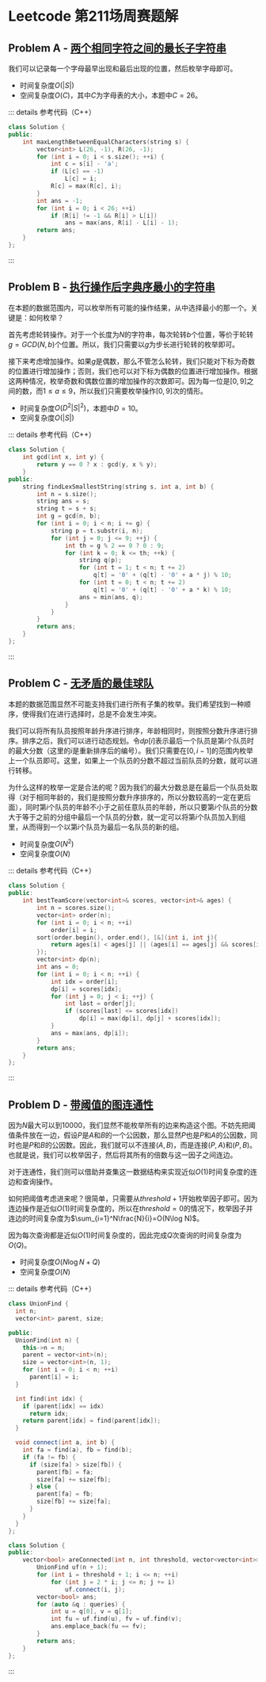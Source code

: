 # Leetcode 第211场周赛题解

## Problem A - [两个相同字符之间的最长子字符串](https://leetcode.cn/problems/largest-substring-between-two-equal-characters/)

我们可以记录每一个字母最早出现和最后出现的位置，然后枚举字母即可。

- 时间复杂度$O(|S|)$
- 空间复杂度$O(C)$，其中$C$为字母表的大小，本题中$C=26$。

::: details 参考代码（C++）

```cpp
class Solution {
public:
    int maxLengthBetweenEqualCharacters(string s) {
        vector<int> L(26, -1), R(26, -1);
        for (int i = 0; i < s.size(); ++i) {
            int c = s[i] - 'a';
            if (L[c] == -1)
                L[c] = i;
            R[c] = max(R[c], i);
        }
        int ans = -1;
        for (int i = 0; i < 26; ++i)
            if (R[i] != -1 && R[i] > L[i])
                ans = max(ans, R[i] - L[i] - 1);
        return ans;
    }
};
```

:::

## Problem B - [执行操作后字典序最小的字符串](https://leetcode.cn/problems/lexicographically-smallest-string-after-applying-operations/)

在本题的数据范围内，可以枚举所有可能的操作结果，从中选择最小的那一个。关键是：如何枚举？

首先考虑轮转操作。对于一个长度为$N$的字符串，每次轮转$b$个位置，等价于轮转$g=GCD(N,b)$个位置。所以，我们只需要以$g$为步长进行轮转的枚举即可。

接下来考虑增加操作。如果$g$是偶数，那么不管怎么轮转，我们只能对下标为奇数的位置进行增加操作；否则，我们也可以对下标为偶数的位置进行增加操作。根据这两种情况，枚举奇数和偶数位置的增加操作的次数即可。因为每一位是$[0,9]$之间的数，而$1\leq a\leq9$，所以我们只需要枚举操作$[0,9]$次的情形。

- 时间复杂度$O(D^2|S|^2)$，本题中$D=10$。
- 空间复杂度$O(|S|)$

::: details 参考代码（C++）

```cpp
class Solution {
    int gcd(int x, int y) {
        return y == 0 ? x : gcd(y, x % y);
    }
public:
    string findLexSmallestString(string s, int a, int b) {
        int n = s.size();
        string ans = s;
        string t = s + s;
        int g = gcd(n, b);
        for (int i = 0; i < n; i += g) {
            string p = t.substr(i, n);
            for (int j = 0; j <= 9; ++j) {
                int th = g % 2 == 0 ? 0 : 9;
                for (int k = 0; k <= th; ++k) {
                    string q(p);
                    for (int t = 1; t < n; t += 2)
                        q[t] = '0' + (q[t] - '0' + a * j) % 10;
                    for (int t = 0; t < n; t += 2)
                        q[t] = '0' + (q[t] - '0' + a * k) % 10;
                    ans = min(ans, q);
                }
            }
        }
        return ans;
    }
};
```

:::

## Problem C - [无矛盾的最佳球队](https://leetcode.cn/problems/best-team-with-no-conflicts/)

本题的数据范围显然不可能支持我们进行所有子集的枚举。我们希望找到一种顺序，使得我们在进行选择时，总是不会发生冲突。

我们可以将所有队员按照年龄升序进行排序，年龄相同时，则按照分数升序进行排序。排序之后，我们可以进行动态规划。令$dp[i]$表示最后一个队员是第$i$个队员时的最大分数（这里的$i$是重新排序后的编号）。我们只需要在$[0,i-1]$的范围内枚举上一个队员即可。这里，如果上一个队员的分数不超过当前队员的分数，就可以进行转移。

为什么这样的枚举一定是合法的呢？因为我们的最大分数总是在最后一个队员处取得（对于相同年龄的，我们是按照分数升序排序的，所以分数较高的一定在更后面），同时第$i$个队员的年龄不小于之前任意队员的年龄，所以只要第$i$个队员的分数大于等于之前的分组中最后一个队员的分数，就一定可以将第$i$个队员加入到组里，从而得到一个以第$i$个队员为最后一名队员的新的组。

- 时间复杂度$O(N^2)$
- 空间复杂度$O(N)$

::: details 参考代码（C++）

```cpp
class Solution {
public:
    int bestTeamScore(vector<int>& scores, vector<int>& ages) {
        int n = scores.size();
        vector<int> order(n);
        for (int i = 0; i < n; ++i)
            order[i] = i;
        sort(order.begin(), order.end(), [&](int i, int j){
            return ages[i] < ages[j] || (ages[i] == ages[j] && scores[i] < scores[j]);
        });
        vector<int> dp(n);
        int ans = 0;
        for (int i = 0; i < n; ++i) {
            int idx = order[i];
            dp[i] = scores[idx];
            for (int j = 0; j < i; ++j) {
                int last = order[j];
                if (scores[last] <= scores[idx])
                    dp[i] = max(dp[i], dp[j] + scores[idx]);
            }
            ans = max(ans, dp[i]);
        }
        return ans;
    }
};
```

:::

## Problem D - [带阈值的图连通性](https://leetcode.cn/problems/graph-connectivity-with-threshold/)

因为$N$最大可以到$10000$，我们显然不能枚举所有的边来构造这个图。不妨先把阈值条件放在一边，假设$P$是$A$和$B$的一个公因数，那么显然$P$也是$P$和$A$的公因数，同时也是$P$和$B$的公因数。因此，我们就可以不连接$(A,B)$，而是连接$(P,A)$和$(P,B)$。也就是说，我们可以枚举因子，然后将其所有的倍数与这一因子之间连边。

对于连通性，我们则可以借助并查集这一数据结构来实现近似$O(1)$时间复杂度的连边和查询操作。

如何把阈值考虑进来呢？很简单，只需要从$threshold+1$开始枚举因子即可。因为连边操作是近似$O(1)$时间复杂度的，所以在$threshold=0$的情况下，枚举因子并连边的时间复杂度为$\sum_{i=1}^N\frac{N}{i}=O(N\log N)$。

因为每次查询都是近似$O(1)$时间复杂度的，因此完成$Q$次查询的时间复杂度为$O(Q)$。

- 时间复杂度$O(N\log N+Q)$
- 空间复杂度$O(N)$

::: details 参考代码（C++）

```cpp
class UnionFind {
  int n;
  vector<int> parent, size;

public:
  UnionFind(int n) {
    this->n = n;
    parent = vector<int>(n);
    size = vector<int>(n, 1);
    for (int i = 0; i < n; ++i)
      parent[i] = i;
  }

  int find(int idx) {
    if (parent[idx] == idx)
      return idx;
    return parent[idx] = find(parent[idx]);
  }

  void connect(int a, int b) {
    int fa = find(a), fb = find(b);
    if (fa != fb) {
      if (size[fa] > size[fb]) {
        parent[fb] = fa;
        size[fa] += size[fb];
      } else {
        parent[fa] = fb;
        size[fb] += size[fa];
      }
    }
  }
};

class Solution {
public:
    vector<bool> areConnected(int n, int threshold, vector<vector<int>>& queries) {
        UnionFind uf(n + 1);
        for (int i = threshold + 1; i <= n; ++i)
            for (int j = 2 * i; j <= n; j += i)
                uf.connect(i, j);
        vector<bool> ans;
        for (auto &q : queries) {
            int u = q[0], v = q[1];
            int fu = uf.find(u), fv = uf.find(v);
            ans.emplace_back(fu == fv);
        }
        return ans;
    }
};
```

:::

<Utterances />
